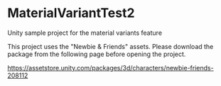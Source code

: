 # MaterialVariantTest2

Unity sample project for the material variants feature

This project uses the "Newbie & Friends" assets.
Please download the package from the following page before opening the project.

https://assetstore.unity.com/packages/3d/characters/newbie-friends-208112
